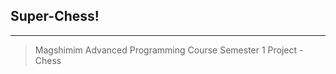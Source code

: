 ## Super-Chess!
-----------------------------------------------------------
> Magshimim Advanced Programming Course Semester 1 Project - Chess